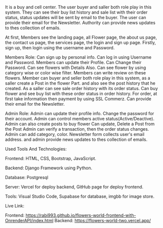 It is a buy and cell center. The user buyer and saller both role play in this system. They can see their buy list history and sale list with their order status, status updates will be sent by email to the buyer.
The user can provide their email for the Newsletter. Authority can provide news updates to thes collection of emails.

At first, Members see the landing page, all Flower page, the about us page, the contact us page, the services page, the login and sign up page. Firstly, sign up, then login using the username and Password.

Members Role:
Can sign up by personal info.
Can log in using Username and Password.
Members can update their Profile.
Can Change their Password.
Can see flowers with Details Also.
Can see flower by using category wise or color wise filter.
Members can write review on these flowers.
Member can buyer and seller both role play in this system, as a saller create a Post in the flower Part. and also see the post history that he created.
As a saller can see sale order history with its order status.
Can buy flower and see buy list with these order status in order history.
For order, at first take information then payment by using SSL Commerz.
Can provide their email for the Newsletter.


Admin Role:
Admin can update their profile info.
Change the password for their account.
Admin can control members active status(Active/Deactive).
Admin can also create posts to buy flower
Can update, Delete a Post from the Post
Admin can verify a transaction, then the order status changes.
Admin can add category, color.
Newsletter form collects user's email address. and admin provide news updates to thes collection of emails.


Used Tools And Technologies: 

Frontend: HTML, CSS, Bootstrap, JavaScript.

Backend: Django Framework using Python.

Database: Postgresql

Server: Vercel for deploy backend, GitHub page for deploy frontend.

Tools: Visual Studio Code, Supabase for database, imgbb for image store.

Live Link:

Frontend: https://rabi993.github.io/flowers-world-frontend-with-OnrenderAPI/index.html
Backend: https://flowers-world-two.vercel.app/
